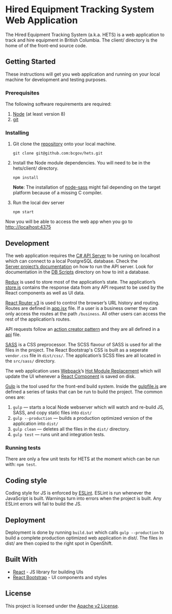 # Hired Equipment Tracking System Web Application

The Hired Equipment Tracking System (a.k.a. HETS) is a web application to track and hire equipment
in British Columbia. The client/ directory is the home of of the front-end source code.

## Getting Started

These instructions will get you web application and running on your local machine for development
and testing purposes.

### Prerequisites

The following software requirements are required:

1. [Node](https://nodejs.org/en/download/) (at least version 8)
2. [git](https://git-scm.com/downloads)

### Installing

1. Git clone the [repository](https://github.com/bcgov/hets) onto your local machine.

   ```
   git clone git@github.com:bcgov/hets.git
   ```

2. Install the Node module dependencies. You will need to be in the hets/client/ directory.

   ```
   npm install
   ```

   **Note**: The installation of [node-sass](https://www.npmjs.com/package/node-sass) might fail
   depending on the target platform because of a missing C compiler.

3. Run the local dev server

   ```
   npm start
   ```

Now you will be able to access the web app when you go to
[http:://localhost:4375](http:://localhost:4375)

## Development

The web application requires the [C# API Server](https://github.com/bcgov/hets/tree/master/Server)
to be runing on localhost which can connect to a local PostgreSQL database. Check the
[Server project’s documentation](https://github.com/bcgov/hets/blob/master/Server/README.md) on how
to run the API server. Look for documentation in the
[DB Scripts](https://github.com/bcgov/hets/tree/master/Db%20Scripts) directory on how to init a
database.

[Redux](https://redux.js.org/) is used to store most of the application’s state. The application’s
[store.js](https://github.com/bcgov/hets/tree/master/client/src/js/store.js) contains the response
data from any API request to be used by the React components as well as UI data.

[React Router v3](https://github.com/ReactTraining/react-router/tree/v3/docs) is used to control the
browser’s URL history and routing. Routes are defined in
[app.jsx](https://github.com/bcgov/hets/tree/master/client/src/js/app.jsx) file. If a user is a
business owner they can only access the routes at the path `/business`. All other users can access
the rest of the application’s routes.

API requests follow an [action creator pattern](https://redux.js.org/basics/actions#action-creators)
and they are all defined in a [api](./src/js/api.js) file.

[SASS](https://sass-lang.com/) is a CSS preprocessor. The SCSS flavour of SASS is used for all the
files in the project. The React Bootstrap's CSS is built as a seperate `vendor.css` file in
`dist/css/`. The application’s SCSS files are all located in the `src/sass/` directory.

The web application uses [Webpack](https://webpack.js.org/)’s
[Hot Module Replacement](https://webpack.js.org/concepts/hot-module-replacement/) which will update
the UI whenever a [React Component](https://reactjs.org/docs/react-component.html) is saved on disk.

[Gulp](https://gulpjs.com/) is the tool used for the front-end build system. Inside the
[gulpfile.js](https://github.com/bcgov/hets/tree/master/client/gulpfile.js) are defined a series of
tasks that can be run to build the project. The common ones are:

1. `gulp` — starts a local Node webserver which will watch and re-build JS, SASS, and copy static
   files into `dist/`
2. `gulp --production` — builds a production optimized version of the application into `dist/`
3. `gulp clean` — deletes all the files in the `dist/` directory.
4. `gulp test` — runs unit and integration tests.

### Running tests

There are only a few unit tests for HETS at the moment which can be run with: `npm test`.

## Coding style

Coding style for JS is enforced by [ESLint](https://eslint.org/). ESLint is run whenever the
JavaScript is built. Warnings turn into errors when the project is built. Any ESLint errors will
fail to build the JS.

## Deployment

Deployment is done by running `build.bat` which calls `gulp --production` to build a complete
production optimized web application in dist/. The files in dist/ are then copied to the right spot
in OpenShift.

## Built With

- [React](https://reactjs.org/) - JS library for building UIs
- [React Bootstrap](https://react-bootstrap.github.io/) - UI components and styles

## License

This project is licensed under the [Apache v2 License](https://www.apache.org/licenses/LICENSE-2.0).
